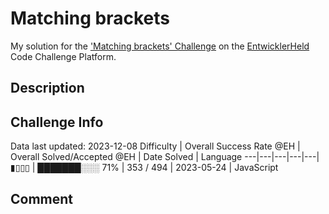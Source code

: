# Matching brackets

My solution for the ['Matching brackets' Challenge](https://platform.entwicklerheld.de/challenge/matching-brackets?technology=JavaScript) on the [EntwicklerHeld](https://platform.entwicklerheld.de/) Code Challenge Platform.

## Description


## Challenge Info
Data last updated: 2023-12-08
Difficulty | Overall Success Rate @EH | Overall Solved/Accepted @EH | Date Solved | Language
---|---|---|---|---|
▮▯▯▯ | ███████░░░ 71% | 353 / 494 | 2023-05-24 | JavaScript

## Comment
